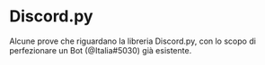 # Discord.py
Alcune prove che riguardano la libreria Discord.py, con lo scopo di perfezionare un Bot (@Italia#5030) già esistente.
